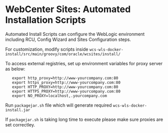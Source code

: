 WebCenter Sites: Automated Installation Scripts
===============================================

Automated Install Scripts can configure the WebLogic environment including RCU, Config Wizard and Sites Configuration steps.

For customization, modify scripts inside `wcs-wls-docker-install/src/main/groovy/com/oracle/wcsites/install/`

To access external registries, set up environment variables for proxy server as below:
```
   export http_proxy=http://www-yourcompany.com:80 
   export https_proxy=http://www-yourcompany.com:80 
   export HTTP_PROXY=http://www-yourcompany.com:80 
   export HTTPS_PROXY=http://www-yourcompany.com:80 
   export NO_PROXY=localhost,.yourcompany.com 
```

Run `packagejar.sh` file which will generate required `wcs-wls-docker-install.jar`

If `packagejar.sh` is taking long time to execute please make sure proxies are set correctley.